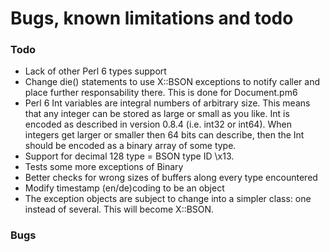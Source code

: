 # Bugs, known limitations and todo

### Todo

* Lack of other Perl 6 types support
* Change die() statements to use X::BSON exceptions to notify caller and place further responsability there. This is done for Document.pm6
* Perl 6 Int variables are integral numbers of arbitrary size. This means that any integer can be stored as large or small as you like. Int is encoded as described in version 0.8.4 (i.e. int32 or int64). When integers get larger or smaller then 64 bits can describe, then the Int should be encoded as a binary array of some type.
* Support for decimal 128 type = BSON type ID \x13.
* Tests some more exceptions of Binary
* Better checks for wrong sizes of buffers along every type encountered
* Modify timestamp (en/de)coding to be an object
* The exception objects are subject to change into a simpler class: one instead of several. This will become X::BSON.



### Bugs
